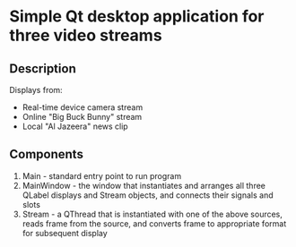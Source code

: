 # Simple Qt desktop application for three video streams

## Description
Displays from:
<ul>
    <li>Real-time device camera stream</li>
    <li>Online "Big Buck Bunny" stream</li>
    <li>Local "Al Jazeera" news clip</li>
</ul>

## Components
<ol>
    <li>Main - standard entry point to run program</li>
    <li>MainWindow - the window that instantiates and arranges all three QLabel displays and Stream objects, and connects their signals and slots</li>
    <li>Stream - a QThread that is instantiated with one of the above sources, reads frame from the source, and converts frame to appropriate format for subsequent display</li>
</ol>
